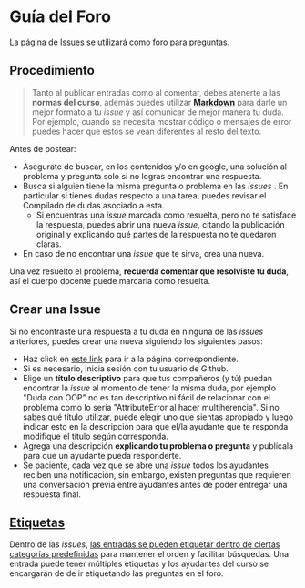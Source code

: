 # Guía del Foro

La página de [Issues](https://github.com/IIC2233/Syllabus/issues) se utilizará como foro para preguntas. 


## Procedimiento

> Tanto al publicar entradas como al comentar, debes atenerte a las **normas del curso**, además puedes utilizar **[Markdown](https://github.com/adam-p/markdown-here/wiki/Markdown-Cheatsheet#code)** para darle un mejor formato a tu _issue_ y así comunicar de mejor manera tu duda. Por ejemplo, cuando se necesita mostrar código o mensajes de error puedes hacer que estos se vean diferentes al resto del texto.

Antes de postear:
* Asegurate de buscar, en los contenidos y/o en google, una solución al problema y pregunta solo si no logras encontrar una respuesta. 
* Busca si alguien tiene la misma pregunta o problema en las _issues_ . En particular si tienes dudas respecto a una tarea, puedes revisar el Compilado de dudas asociado a esta.
    * Si encuentras una *issue* marcada como resuelta, pero no te satisface la respuesta, puedes abrir una nueva *issue*, citando la publicación original y explicando qué partes de la respuesta no te quedaron claras.
* En caso de no encontrar una *issue* que te sirva, crea una nueva.

Una vez resuelto el problema, **recuerda comentar que resolviste tu duda**, así el cuerpo docente puede marcarla como resuelta. 


## Crear una Issue

Si no encontraste una respuesta a tu duda en ninguna de las *issues* anteriores, puedes crear una nueva siguiendo los siguientes pasos:
* Haz click en [este link](https://github.com/IIC2233/Syllabus/issues/new) para ir a la página correspondiente.
* Si es necesario, inicia sesión con tu usuario de Github.
* Elige un **título descriptivo** para que tus compañeros (y tú) puedan encontrar la *issue* al momento de tener la misma duda, por ejemplo "Duda con OOP" no es tan descriptivo ni fácil de relacionar con el problema como lo sería "AttributeError al hacer multiherencia". Si no sabes qué título utilizar, puede elegir uno que sientas apropiado y luego indicar esto en la descripción para que el/la ayudante que te responda modifique el título según corresponda.
* Agrega una descripción **explicando tu problema o pregunta** y publícala para que un ayudante pueda responderte.
* Se paciente, cada vez que se abre una *issue* todos los ayudantes reciben una notificación, sin embargo, existen preguntas que requieren una conversación previa entre ayudantes antes de poder entregar una respuesta final.



## [Etiquetas](../labels)

Dentro de las _issues_, [las entradas se pueden etiquetar dentro de ciertas categorías predefinidas](https://docs.github.com/en/issues/using-labels-and-milestones-to-track-work/managing-labels) para mantener el orden y facilitar búsquedas. Una entrada puede tener múltiples etiquetas y los ayudantes del curso se encargarán de de ir etiquetando las preguntas en el foro.